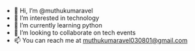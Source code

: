- 👋 Hi, I’m @muthukumaravel
- 👀 I’m interested in technology
- 🌱 I’m currently learning python
- 💞️ I’m looking to collaborate on tech events
- 📫 You can reach me at muthukumaravel030801@gmail.com

<!---
muthukumara9629/muthukumara9629 is a ✨ special ✨ repository because its `README.md` (this file) appears on your GitHub profile.
You can click the Preview link to take a look at your changes.
--->
